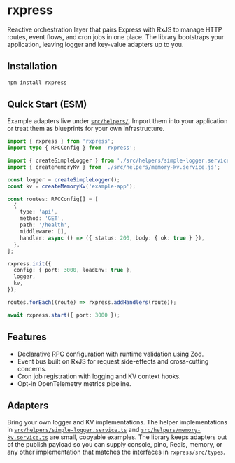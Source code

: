 # rxpress

Reactive orchestration layer that pairs Express with RxJS to manage HTTP routes, event flows, and cron jobs in one place. The library bootstraps your application, leaving logger and key-value adapters up to you.

## Installation

```bash
npm install rxpress
```

## Quick Start (ESM)

Example adapters live under [`src/helpers/`](./src/helpers). Import them into your application or treat them as blueprints for your own infrastructure.

```ts
import { rxpress } from 'rxpress';
import type { RPCConfig } from 'rxpress';

import { createSimpleLogger } from './src/helpers/simple-logger.service.js';
import { createMemoryKv } from './src/helpers/memory-kv.service.js';

const logger = createSimpleLogger();
const kv = createMemoryKv('example-app');

const routes: RPCConfig[] = [
  {
    type: 'api',
    method: 'GET',
    path: '/health',
    middleware: [],
    handler: async () => ({ status: 200, body: { ok: true } }),
  },
];

rxpress.init({
  config: { port: 3000, loadEnv: true },
  logger,
  kv,
});

routes.forEach((route) => rxpress.addHandlers(route));

await rxpress.start({ port: 3000 });
```

## Features

- Declarative RPC configuration with runtime validation using Zod.
- Event bus built on RxJS for request side-effects and cross-cutting concerns.
- Cron job registration with logging and KV context hooks.
- Opt-in OpenTelemetry metrics pipeline.

## Adapters

Bring your own logger and KV implementations. The helper implementations in [`src/helpers/simple-logger.service.ts`](./src/helpers/simple-logger.service.ts) and [`src/helpers/memory-kv.service.ts`](./src/helpers/memory-kv.service.ts) are small, copyable examples. The library keeps adapters out of the publish payload so you can supply console, pino, Redis, memory, or any other implementation that matches the interfaces in `rxpress/src/types`.

